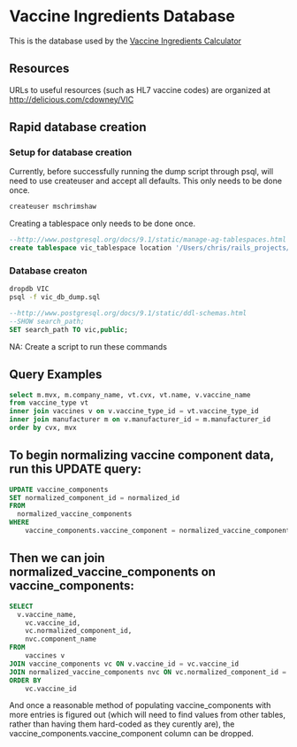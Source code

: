 # Vaccine Ingredients Database
This is the database used by the [Vaccine Ingredients Calculator](https://github.com/Yenwod/Vaccine-Ingredients-Calculator)

## Resources

URLs to useful resources (such as HL7 vaccine codes) are organized at http://delicious.com/cdowney/VIC

## Rapid database creation

### Setup for database creation
Currently, before successfully running the dump script through psql, will need to use createuser and accept all defaults.
This only needs to be done once.
```bash
createuser mschrimshaw
```

Creating a tablespace only needs to be done once.
```sql
--http://www.postgresql.org/docs/9.1/static/manage-ag-tablespaces.html
create tablespace vic_tablespace location '/Users/chris/rails_projects/data';
```

### Database creaton
```bash
dropdb VIC
psql -f vic_db_dump.sql
```
```SQL
--http://www.postgresql.org/docs/9.1/static/ddl-schemas.html
--SHOW search_path;
SET search_path TO vic,public;
```

NA: Create a script to run these commands

## Query Examples

```sql
select m.mvx, m.company_name, vt.cvx, vt.name, v.vaccine_name 
from vaccine_type vt 
inner join vaccines v on v.vaccine_type_id = vt.vaccine_type_id 
inner join manufacturer m on v.manufacturer_id = m.manufacturer_id
order by cvx, mvx
```

## To begin normalizing vaccine component data, run this UPDATE query:
```sql
UPDATE vaccine_components
SET normalized_component_id = normalized_id
FROM
  normalized_vaccine_components
WHERE
	vaccine_components.vaccine_component = normalized_vaccine_components.component_name
```

## Then we can join normalized_vaccine_components on vaccine_components:
```sql
SELECT
  v.vaccine_name,
	vc.vaccine_id,
	vc.normalized_component_id,
	nvc.component_name
FROM
	vaccines v
JOIN vaccine_components vc ON v.vaccine_id = vc.vaccine_id
JOIN normalized_vaccine_components nvc ON vc.normalized_component_id = nvc.normalized_id
ORDER BY
	vc.vaccine_id
```

And once a reasonable method of populating vaccine_components with more entries is figured out 
(which will need to find values from other tables, rather than having them hard-coded as they 
curently are), the vaccine_components.vaccine_component column can be dropped.

